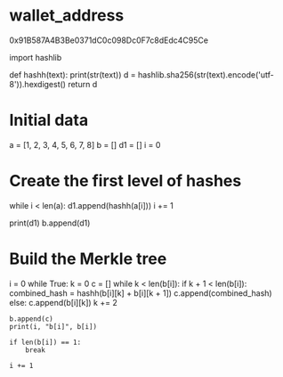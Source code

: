 # wallet_address

0x91B587A4B3Be0371dC0c098Dc0F7c8dEdc4C95Ce


import hashlib

def hashh(text):
    print(str(text))
    d = hashlib.sha256(str(text).encode('utf-8')).hexdigest()
    return d

# Initial data
a = [1, 2, 3, 4, 5, 6, 7, 8]
b = []
d1 = []
i = 0

# Create the first level of hashes
while i < len(a):
    d1.append(hashh(a[i]))
    i += 1

print(d1)
b.append(d1)

# Build the Merkle tree
i = 0
while True:
    k = 0
    c = []
    while k < len(b[i]):
        if k + 1 < len(b[i]):
            combined_hash = hashh(b[i][k] + b[i][k + 1])
            c.append(combined_hash)
        else:
            c.append(b[i][k])
        k += 2

    b.append(c)
    print(i, "b[i]", b[i])

    if len(b[i]) == 1:
        break

    i += 1
